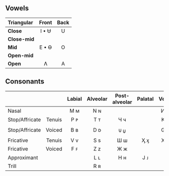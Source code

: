 ## Vowels

| Triangular    | Front | Back  |
| :---          | :---: | :---: |
| **Close**     | I • Ʉ |   U   |
| **Close-mid** |       |       |
| **Mid**       | E • Ɵ |   O   |
| **Open-mid**  |       |       |
| **Open**      |   Ʌ   |   A   |

## Consonants

|               |        | Labial | Alveolar | Post-alveolar | Palatal | Velar |
| :---          | :---:  | :---:  | :---:    | :---:         | :---:   | :---: |
| Nasal         |        |  Ϻ ᴍ   |   N ɴ    |               |         |  И ᴎ  |
| Stop/Affricate| Tenuis |  P ᴘ   |   T ᴛ    |      Ч ч      |         |  Κ κ  |
| Stop/Affricate| Voiced |  B ʙ   |   D ᴅ    |      🝘 џ      |         |  G ɢ  |
| Fricative     | Tenuis |  V v   |   S s    |      Ш ш      |   Ӽ ӽ   |  X x  |
| Fricative     | Voiced |  F ꜰ   |   Z z    |      Ж ж      |         |       |
| Approximant   |        |        |   L ʟ    |      H н      |   J ᴊ   |       |
| Trill         |        |        |   R ʀ    |               |         |       |
